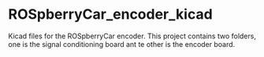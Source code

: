 ROSpberryCar_encoder_kicad
==========================

Kicad files for the ROSpberryCar encoder. This project contains two folders, one is the signal conditioning board ant te other is the encoder board.
